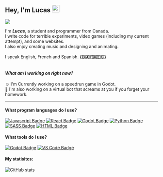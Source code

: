 
## Hey, I'm Lucas <img src="https://user-images.githubusercontent.com/1303154/88677602-1635ba80-d120-11ea-84d8-d263ba5fc3c0.gif" width="24px" height="24px" alt="wave">

<img src="https://images.unsplash.com/photo-1515190056430-d3a1feeea02a?ixlib=rb-1.2.1&ixid=MnwxMjA3fDB8MHxzZWFyY2h8MTJ8fHNub3clMjBjYW5hZGF8ZW58MHwwfDB8fA%3D%3D&auto=format&fit=crop&w=500&q=60">

I'm ***Lucas***, a student and programmer from Canada.
<br>I write code for terrible experiments, video games (including my current attempt), and some websites.
<br>I also enjoy creating music and designing and animating.
<br><br>I speak English, French and Spanish. **{🇨🇦🇫🇷🇪🇸}**

#### <br>*What am I working on right now?*
☺️ I'm Currently working on a speedrun game in Godot.
<br>🫠 I'm also working on a virtual bot that screams at you if you forget your homework.

---

#### What program languages do I use?

[![Javascript Badge](https://img.shields.io/badge/-Javascript-F7DF1E?style=for-the-badge&labelColor=1C1E20&logo=javascript&logoColor=F7DF1E)](#)
[![React Badge](https://img.shields.io/badge/-React-61DAFB?style=for-the-badge&labelColor=1C1E20&logo=react&logoColor=61DAFB)](#)
[![Godot Badge](https://img.shields.io/badge/-Godot-478CBF?style=for-the-badge&labelColor=1C1E20&logo=godotengine&logoColor=478CBF)](#)
[![Python Badge](https://img.shields.io/badge/-Python-3776AB?style=for-the-badge&labelColor=1C1E20&logo=python&logoColor=3776AB)](#)
[![SASS Badge](https://img.shields.io/badge/-Sass-CC6699?style=for-the-badge&labelColor=1C1E20&logo=sass&logoColor=CC6699)](#)
[![HTML Badge](https://img.shields.io/badge/-HTML-E34F26?style=for-the-badge&labelColor=1C1E20&logo=html5&logoColor=E34F26)](#)


#### What tools do I use?

[![Godot Badge](https://img.shields.io/badge/-Godot&nbsp;Engine-478CBF?style=for-the-badge&labelColor=1C1E20&logo=godotengine&logoColor=478CBF)](#)
[![VS Code Badge](https://img.shields.io/badge/-Visual&nbsp;Studio&nbsp;Code-007ACC?style=for-the-badge&labelColor=1C1E20&logo=visualstudiocode&logoColor=007ACC)](#)

#### My statisitcs:
![GitHub stats](https://github-readme-stats.vercel.app/api?username=strabbyjam&show_icons=true&theme=prussian)
